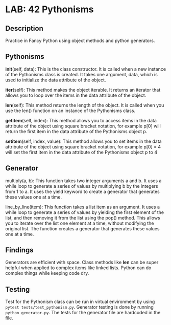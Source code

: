#  LAB: 42 Pythonisms

## Description
Practice in Fancy Python using object methods and python generators. 

## Pythonisms 
__init__(self, data): This is the class constructor. It is called when a new instance of the Pythonisms class is created. It takes one argument, data, which is used to initialize the data attribute of the object.

__iter__(self): This method makes the object iterable. It returns an iterator that allows you to loop over the items in the data attribute of the object.

__len__(self): This method returns the length of the object. It is called when you use the len() function on an instance of the Pythonisms class.

__getitem__(self, index): This method allows you to access items in the data attribute of the object using square bracket notation, for example p[0] will return the first item in the data attribute of the Pythonisms object p.

__setitem__(self, index, value): This method allows you to set items in the data attribute of the object using square bracket notation, for example p[0] = 4 will set the first item in the data attribute of the Pythonisms object p to 4

## Generator
multiply(a, b): This function takes two integer arguments a and b. It uses a while loop to generate a series of values by multiplying b by the integers from 1 to a. It uses the yield keyword to create a generator that generates these values one at a time.

line_by_line(item): This function takes a list item as an argument. It uses a while loop to generate a series of values by yielding the first element of the list, and then removing it from the list using the pop() method. This allows you to iterate over the list one element at a time, without modifying the original list. The function creates a generator that generates these values one at a time.

## Findings

Generators are efficient with space. Class methods like __len__ can be super helpful when applied to complex items like linked lists. Python can do complex things while keeping code dry. 

## Testing

Test for the Pythonism class can be run in virtual environment by using `pytest tests/test_pythonism.py`. Generator testing is done by running `python generator.py`. The tests for the generator file are hardcoded in the file. 
